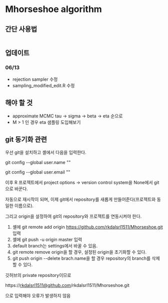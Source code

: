 # Mhorseshoe algorithm

## 간단 사용법


```r

```

## 업데이트

### 06/13

- rejection sampler 수정
- sampling_modified_edit.R 수정

## 해야 할 것

- approximate MCMC tau -> sigma -> beta -> eta 순으로
- M > 1 인 경우 eta 샘플링 도입해보기

## git 동기화 관련

우선 git을 설치하고 셸에서 다음을 입력한다.

git config --global user.name ""

git config --global user.email ""

이후 R 프로젝트에서 project options -> version control system을 None에서 git으로 바꾼다.

자동으로 재시작이 되며, 이제 git에서 repository를 새롭게 만들어준다(프로젝트와 동일한 이름으로).

그리고 origin을 설정하여 git의 repository와 프로젝트를 연동시켜야 한다.

1. 셸에 git remote add origin https://github.com/rkdalsrl1511/Mhorseshoe.git 입력
2. 셸에 git push -u origin master 입력
3. default branch는 settings에서 바꿀 수 있음.
4. git remote remove origin을 할 경우, 설정된 origin을 초기화할 수 있다.
5. git push origin --delete brach.name을 할 경우 repository의 branch를 삭제할 수 있다.


깃허브의 private repository이므로

https://rkdalsrl1511@github.com/rkdalsrl1511/Mhorseshoe.git

으로 입력해야 오류가 발생하지 않음
